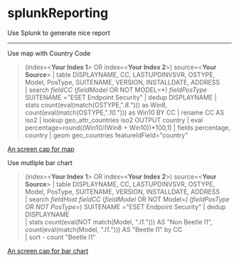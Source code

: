 # splunkReporting
Use Splunk to generate nice report


---
Use map with Country Code

> (index=<**Your Index 1**> OR index=<**Your Index 2**>) source=<**Your Source**>
> | table  DISPLAYNAME, CC, LASTUPDINVSVR, OSTYPE, Model, PosType, SUITENAME, VERSION, INSTALLDATE, ADDRESS  
> | search $fieldCC$ ($fieldModel$ OR NOT MODEL=*) $fieldPosType$  SUITENAME ="ESET Endpoint Security"
> | dedup  DISPLAYNAME
> | stats count(eval(match(OSTYPE,".*8.*"))) as Win8, count(eval(match(OSTYPE,".*10.*"))) as Win10 BY CC 
> | rename CC AS iso2
> | lookup geo_attr_countries iso2 OUTPUT country 
> | eval percentage=round((Win10/(Win8 + Win10))*100,1) 
> | fields percentage, country
> | geom geo_countries featureIdField="country"

[An screen cap for map](/worldmap_status.png)


Use mutliple bar chart


> (index=<**Your Index 1**> OR index=<**Your Index 2**>) source=<**Your Source**>
> | table  DISPLAYNAME, CC, LASTUPDINVSVR, OSTYPE, Model, PosType, SUITENAME, VERSION, INSTALLDATE, ADDRESS  
> | search $fieldHost$ $fieldCC$ ($fieldModel$ OR NOT Model=*) ($fieldPosType$ OR NOT PosType=*)  SUITENAME ="ESET Endpoint Security"
> | dedup  DISPLAYNAME  
> | stats count(eval(NOT match(Model, ".*I1.*"))) AS "Non Beetle I1", count(eval(match(Model, ".*I1.*"))) AS "Beetle I1" by CC  
> | sort - count "Beetle I1"

[An screen cap for bar chart](/status_dualBar.png)
